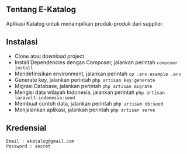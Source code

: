 ## Tentang E-Katalog

Aplikasi Katalog untuk menampilkan produk-produk dari supplier.

## Instalasi

- Clone atau download project
- Install Dependencies dengan Composer, jalankan perintah `composer install`
- Mendefinisikan environment, jalankan perintah `cp .env.example .env`
- Generate key, jalankan perintah `php artisan key:generate`
- Migrasi Database, jalankan perintah `php artisan migrate`
- Mengisi data wilayah Indonesia, jalankan perintah `php artisan laravolt:indonesia:seed`
- Membuat contoh data, jalankan perintah `php artisan db:seed`
- Menjalankan aplikasi, jalankan perintah `php artisan serve`

## Kredensial

```
Email : ekatalog@gmail.com
Password : secret
```